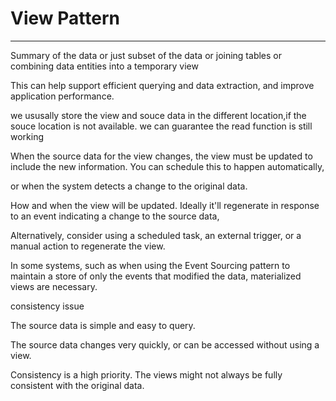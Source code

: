 # View Pattern



---

Summary of the data or just subset of the data or joining tables or combining data entities into a temporary view



This can help support efficient querying and data extraction, and improve application performance.



we ususally store the view and souce data in the different location,if the souce location is not available. we can guarantee the read function is still working



When the source data for the view changes, the view must be updated to include the new information. You can schedule this to happen automatically,

or when the system detects a change to the original data.



How and when the view will be updated. Ideally it'll regenerate in response to an event indicating a change to the source data,

Alternatively, consider using a scheduled task, an external trigger, or a manual action to regenerate the view.



In some systems, such as when using the Event Sourcing pattern to maintain a store of only the events that modified the data, materialized views are necessary.



consistency issue





The source data is simple and easy to query.

The source data changes very quickly, or can be accessed without using a view.

Consistency is a high priority. The views might not always be fully consistent with the original data.
